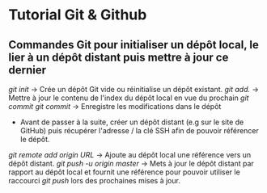 # Tutorial Git & Github

## Commandes Git pour initialiser un dépôt local, le lier à un dépôt distant puis mettre à jour ce dernier

_git init_ -> Crée un dépôt Git vide ou réinitialise un dépôt existant.
_git add._ -> Mettre à jour le contenu de l'index du dépôt local en vue du prochain _git commit_
_git commit_ -> Enregistre les modifications dans le dépôt

- Avant de passer à la suite, créer un dépôt distant (e.g sur le site de GitHub) puis récupérer l'adresse &sol; la clé SSH afin de pouvoir référencer le dépôt.

_git remote add origin *URL*_ -> Ajoute au dépôt local une référence vers un dépôt distant.
_git push -u origin master_ -> Mets à jour le dépôt distant par rapport au dépôt local et fournit une référence pour pouvoir utiliser le raccourci _git push_ lors des prochaines mises à jour.
